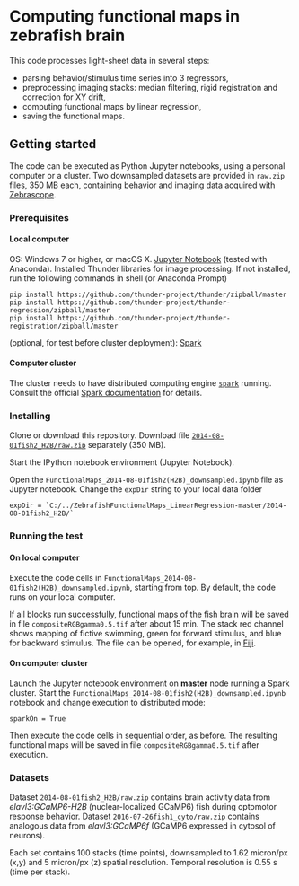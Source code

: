 # Computing functional maps in zebrafish brain
This code processes light-sheet data in several steps:
* parsing behavior/stimulus time series into 3 regressors,
* preprocessing imaging stacks: median filtering, rigid registration and correction for XY drift,
* computing functional maps by linear regression,
* saving the functional maps.

## Getting started
The code can be executed as Python Jupyter notebooks, using a personal computer or a cluster. Two downsampled datasets are provided in `raw.zip` files, 350 MB each, containing behavior and imaging data acquired with [Zebrascope](https://www.nature.com/nmeth/journal/v11/n9/full/nmeth.3040.html).

### Prerequisites
#### Local computer
OS: Windows 7 or higher, or macOS X.
[Jupyter Notebook](http://jupyter.org/install) (tested with Anaconda).
Installed Thunder libraries for image processing. If not installed, run the following commands in shell (or Anaconda Prompt)
```
pip install https://github.com/thunder-project/thunder/zipball/master
pip install https://github.com/thunder-project/thunder-regression/zipball/master
pip install https://github.com/thunder-project/thunder-registration/zipball/master
```
(optional, for test before cluster deployment): [Spark](http://spark.apache.org/docs/latest/)

#### Computer cluster
The cluster needs to have distributed computing engine [`spark`](https://github.com/apache/spark) running. Consult the official [Spark documentation](http://spark.apache.org/docs/latest/) for details. 

### Installing 
Clone or download this repository. Download file [`2014-08-01fish2_H2B/raw.zip`](https://github.com/optofish-paper/ZebrafishFunctionalMaps_LinearRegression/blob/master/2014-08-01fish2_H2B/raw.zip?raw=true) separately (350 MB).

Start the IPython notebook environment (Jupyter Notebook).

Open the `FunctionalMaps_2014-08-01fish2(H2B)_downsampled.ipynb` file as Jupyter notebook. Change the `expDir` string to your local data folder 
```
expDir = `C:/../ZebrafishFunctionalMaps_LinearRegression-master/2014-08-01fish2_H2B/`
```

### Running the test
#### On local computer
Execute the code cells in `FunctionalMaps_2014-08-01fish2(H2B)_downsampled.ipynb`, starting from top. By default, the code runs on your local computer.

If all blocks run successfully, functional maps of the fish brain will be saved in file `compositeRGBgamma0.5.tif` after about 15 min. The stack red channel shows mapping of fictive swimming, green for forward stimulus, and blue for backward stimulus. The file can be opened, for example, in [Fiji](https://fiji.sc/).

#### On computer cluster
Launch the Jupyter notebook environment on **master** node running a Spark cluster. Start the `FunctionalMaps_2014-08-01fish2(H2B)_downsampled.ipynb` notebook and change execution to distributed mode:
```
sparkOn = True
```
Then execute the code cells in sequential order, as before. The resulting functional maps will be saved in file `compositeRGBgamma0.5.tif` after execution.

### Datasets
Dataset `2014-08-01fish2_H2B/raw.zip` contains brain activity data from *elavl3:GCaMP6-H2B* (nuclear-localized GCaMP6) fish during optomotor response behavior.
Dataset `2016-07-26fish1_cyto/raw.zip` contains analogous data from *elavl3:GCaMP6f* (GCaMP6 expressed in cytosol of neurons).

Each set contains 100 stacks (time points), downsampled to 1.62 micron/px (x,y) and 5 micron/px (z) spatial resolution. Temporal resolution is 0.55 s (time per stack).
